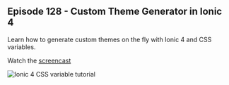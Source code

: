 ## Episode 128 - Custom Theme Generator in Ionic 4

Learn how to generate custom themes on the fly with Ionic 4 and CSS variables.

Watch the [screencast](https://angularfirebase.com/lessons/)

![Ionic 4 CSS variable tutorial](https://u5xzz.app.goo.gl/adcj)
